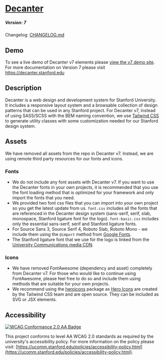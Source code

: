 # [Decanter](https://github.com/SU-SWS/decanter)
##### Version: 7

Changelog: [CHANGELOG.md](CHANGELOG.md)

## Demo
To see a live demo of Decanter v7 elements please [view the v7 demo site](https://decanter-v7.netlify.app/).
For more documentation on Version 7 please visit https://decanter.stanford.edu

## Description
Decanter is a web design and development system for Stanford University.
It includes a responsive layout system and a browsable collection of design patterns
that can be used in any Stanford project.
For Decanter v7, instead of using SASS/SCSS with the BEM naming convention, we use [Tailwind CSS](https://tailwindcss.com/) to generate utility classes with some customization needed for our Stanford design system.

## Assets
We have removed all assets from the repo in Decanter v7. Instead, we are using remote third party resources for our fonts and icons.

### Fonts
- We do not include any font assets with Decanter v7. If you want to use the Decanter fonts in your own projects, it is recommended that you use the font loading method that is optimized for your framework and only import the fonts that you need.
- We provided two font css files that you can import into your own project so you get the latest update from us. `font.css` includes all the fonts that are referenced in the Decanter design system (sans-serif, serif, slab, monospace, Stanford ligature font for the logo). `font-basic.css` includes only the essential sans-serif, serif and Stanford ligature fonts.
- For Source Sans 3, Source Serif 4, Roboto Slab, Roboto Mono - we include them using the `@import` method from [Google Fonts](https://fonts.google.com/).
- The Stanford ligature font that we use for the logo is linked from the [University Communications media CDN](https://www-media.stanford.edu/assets/fonts/stanford.woff).


### Icons
- We have removed FontAwesome (dependency and asset) completely from Decanter v7. For those who would like to continue using FontAwesome, please feel free to do so and include them using methods that are suitable for your own projects.
- We recommend using the [heroicons](https://github.com/tailwindlabs/heroicons) package as [Hero Icons](https://heroicons.com/) are created by the Tailwind CSS team and are open source. They can be included as SVG or JSX elements.


## Accessibility
[![WCAG Conformance 2.0 AA Badge](https://www.w3.org/WAI/wcag2AA-blue.png)](https://www.w3.org/TR/WCAG20/)

This project conforms to level AA WCAG 2.0 standards as required by the university's accessibility policy. For more information on the policy please visit: [https://ucomm.stanford.edu/policies/accessibility-policy.html](https://ucomm.stanford.edu/policies/accessibility-policy.html).
